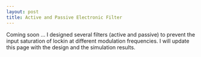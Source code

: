 ```yaml
---
layout: post
title: Active and Passive Electronic Filter
---
```


Coming soon ... 
I designed several filters (active and passive) to prevent the input saturation of lockin at different modulation frequencies. I will update 
this page with the design and the simulation results. 
